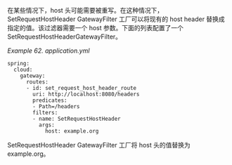 在某些情况下，host 头可能需要被重写。在这种情况下，SetRequestHostHeader GatewayFilter 工厂可以将现有的 host header 替换成指定的值。该过滤器需要一个 host 参数。下面的列表配置了一个 SetRequestHostHeaderGatewayFilter。

_Example 62. application.yml_



```plain
spring:
  cloud:
    gateway:
      routes:
      - id: set_request_host_header_route
        uri: http://localhost:8080/headers
        predicates:
        - Path=/headers
        filters:
        - name: SetRequestHostHeader
          args:
            host: example.org
```



SetRequestHostHeader GatewayFilter 工厂将 host 头的值替换为 example.org。

